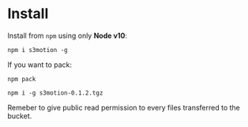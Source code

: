 # Install

Install from `npm` using only **Node v10**:

`npm i s3motion -g`

If you want to pack:

`npm pack`

`npm i -g s3motion-0.1.2.tgz`

Remeber to give public read permission to every files transferred to the bucket.
